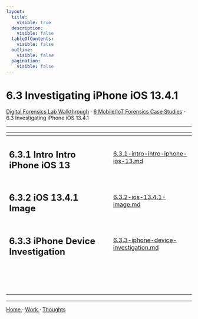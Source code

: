 ```yaml
---
layout:
  title:
    visible: true
  description:
    visible: false
  tableOfContents:
    visible: false
  outline:
    visible: false
  pagination:
    visible: false
---
```


# 6.3 Investigating iPhone iOS 13.4.1

[Digital Forensics Lab Walkthrough](../../) ⋅ [6 Mobile/IoT Forensics Case Studies](../) ⋅ 6.3 Investigating iPhone iOS 13.4.1

***

<table data-view="cards"><thead><tr><th></th><th data-hidden data-card-target data-type="content-ref"></th></tr></thead><tbody><tr><td><h2>6.3.1 Intro Intro iPhone iOS 13</h2></td><td><a href="6.3.1-intro-intro-iphone-ios-13.md">6.3.1-intro-intro-iphone-ios-13.md</a></td></tr><tr><td><h2>6.3.2 iOS 13.4.1 Image</h2></td><td><a href="6.3.2-ios-13.4.1-image.md">6.3.2-ios-13.4.1-image.md</a></td></tr><tr><td><h2>6.3.3 iPhone Device Investigation</h2></td><td><a href="6.3.3-iphone-device-investigation.md">6.3.3-iphone-device-investigation.md</a></td></tr><tr><td></td><td></td></tr><tr><td></td><td></td></tr><tr><td></td><td></td></tr><tr><td></td><td></td></tr><tr><td></td><td></td></tr><tr><td></td><td></td></tr><tr><td></td><td></td></tr><tr><td></td><td></td></tr><tr><td></td><td></td></tr><tr><td></td><td></td></tr><tr><td></td><td></td></tr><tr><td></td><td></td></tr><tr><td></td><td></td></tr></tbody></table>

***

[Home ](https://app.gitbook.com/o/0kO27okC5uVB9ALX3rho/s/036xtfEIzcEdGegONXWM/)⋅ [Work ](https://app.gitbook.com/o/0kO27okC5uVB9ALX3rho/s/WaFS755Q4sf02CxLcghQ/)⋅ [Thoughts](https://app.gitbook.com/o/0kO27okC5uVB9ALX3rho/s/s4QQPMntQ25hmJToKSOu/)
